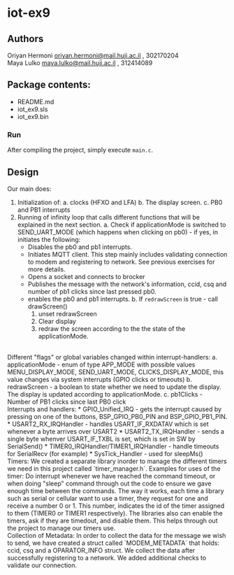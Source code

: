 # iot-ex9

## Authors
Oriyan Hermoni oriyan.hermoni@mail.huji.ac.il , 302170204<br> 
Maya Lulko maya.lulko@mail.huji.ac.il , 312414089

## Package contents:
* README.md
* iot_ex9.sls
* iot_ex9.bin


### Run
After compiling the project, simply execute `main.c`.

## Design
Our main does:
 1. Initialization of:
  a. clocks (HFXO and LFA)
  b. The display screen.
  c. PB0 and PB1 interrupts
 2. Running of infinity loop that calls different functions that will be explained in the next section.
    a. Check if applicationMode is switched to SEND_UART_MODE (which happens when clicking on pb0) - if yes, in initiates the following:
	- Disables the pb0 and pb1 interrupts.
	- Initiates MQTT client. This step mainly includes validating connection to modem and registering to network. See previous exercises for more details.
	- Opens a socket and connects to brocker
	- Publishes the message with the network's information, ccid, csq and number of pb1 clicks since last pressed pb0.
	- enables the pb0 and pb1 interrupts.
    b. If `redrawScreen` is true - call drawScreen()
        1. unset redrawScreen
        2. Clear display
        3. redraw the screen according to the the state of the applicationMode.

<br>
Different "flags" or global variables changed within interrupt-handlers:
 a. applicationMode - enum of type APP_MODE with possible values MENU_DISPLAY_MODE, SEND_UART_MODE, CLICKS_DISPLAY_MODE, this value changes via system interrupts (GPIO clicks or timeouts)
 b. redrawScreen - a boolean to state whether we need to update the display. The display is updated according to applicationMode.
 c. pb1Clicks - Number of PB1 clicks since last PB0 click

<br>
Interrupts and handlers:
* GPIO_Unified_IRQ - gets the interrupt caused by pressing on one of the buttons, BSP_GPIO_PB0_PIN and BSP_GPIO_PB1_PIN.
* USART2_RX_IRQHandler - handles USART_IF_RXDATAV which is set whenever a byte arrives over USART2
* USART2_TX_IRQHandler - sends a single byte whenver USART_IF_TXBL is set, which is set in SW by SerialSend()
* TIMER0_IRQHandler/TIMER1_IRQHandler - handle timeouts for SerialRecv (for example)
* SysTick_Handler - used for sleepMs()
<br>
Timers:
We created a separate library inorder to manage the different timers we need in this project called `timer_manager.h`.
Examples for uses of the timer: Do interrupt whenever we have reached the command timeout, or when doing "sleep" command through out the code to ensure we gave enough time between the commands.
The way it works, each time a library such as serial or cellular want to use a timer, they request for one and receive a number 0 or 1.
This number, indicates the id of the timer assigned to them (TIMER0 or TIMER1 respectively). The libraries also can enable the timers, ask if they are timedout, and disable them.
This helps through out the project to manage our timers use. 
<br>
Collection of Metadata:
In order to collect the data for the message we wish to send, we have created a struct called `MODEM_METADATA` that holds: ccid, csq and a OPARATOR_INFO struct.
We collect the data after successfully registering to a network. We added additional checks to validate our connection.

 

